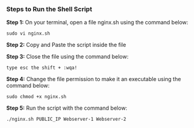 
### Steps to Run the Shell Script

**Step 1:** On your terminal, open a file nginx.sh using the command below:

```
sudo vi nginx.sh

```

**Step 2:** Copy and Paste the script inside the file

**Step 3:** Close the file using the command below:

```
type esc the shift + :wqa!
```

**Step 4:** Change the file permission to make it an executable using the command below:

```
sudo chmod +x nginx.sh
```

**Step 5:** Run the script with the command below:

```
./nginx.sh PUBLIC_IP Webserver-1 Webserver-2
```
